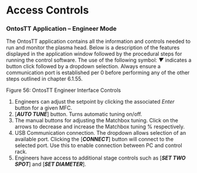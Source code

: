 # Access Controls

### OntosTT Application – Engineer Mode <a href="#_ref82778588" id="_ref82778588"></a>

The OntosTT application contains all the information and controls needed to run and monitor the plasma head. Below is a description of the features displayed in the application window followed by the procedural steps for running the control software. The use of the following symbol: _▼_ indicates a button click followed by a dropdown selection. Always ensure a communication port is established per 0 before performing any of the other steps outlined in chapter 6.1.55.

Figure 56: OntosTT Engineer Interface Controls

1. Engineers can adjust the setpoint by clicking the associated _Enter_ button for a given MFC.
2. \[_**AUTO TUNE**_] button. Turns automatic tuning on/off.
3. The manual buttons for adjusting the Matchbox tuning. Click on the arrows to decrease and increase the Matchbox tuning % respectively.
4. USB Communication connection. The dropdown allows selection of an available port. Clicking the \[_**CONNECT**_] button will connect to the selected port. Use this to enable connection between PC and control rack.
5. Engineers have access to additional stage controls such as \[_**SET TWO SPOT**_] and \[_**SET DIAMETER**_].
